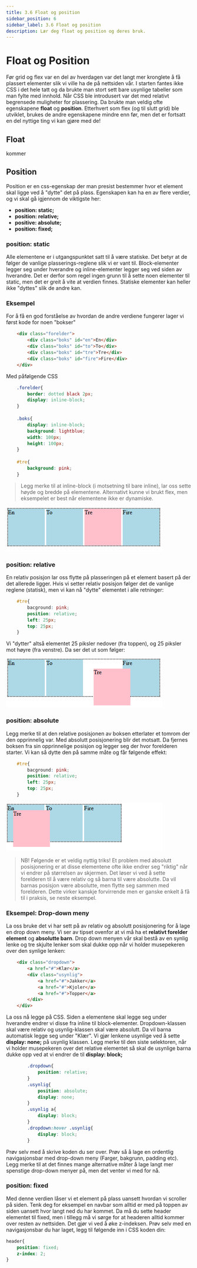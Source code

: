 ```yaml
---
title: 3.6 Float og position
sidebar_position: 6
sidebar_label: 3.6 Float og position
description: Lær deg float og position og deres bruk.
---
```


# Float og Position

Før grid og flex var en del av hverdagen var det langt mer kronglete å få plassert elementer slik vi ville ha de på nettsiden vår. I starten fantes ikke CSS i det hele tatt og da brukte man stort sett bare usynlige tabeller som man fylte med innhold. Når CSS ble introdusert var det med relativt begrensede muligheter for plassering. Da brukte man veldig ofte egenskapene **float** og **position**. Etterhvert som flex (og til slutt grid) ble utviklet, brukes de andre egenskapene mindre enn før, men det er fortsatt en del nyttige ting vi kan gjøre med de!


## Float

kommer

## Position

Position er en css-egenskap der man presist bestemmer hvor et element skal ligge ved å "dytte" det på plass. Egenskapen kan ha en av flere verdier, og vi skal gå igjennom de viktigste her:

* **position: static;**  
* **position: relative;** 
* **positive: absolute;** 
* **position: fixed;**

### position: static

Alle elementene er i utgangspunktet satt til å være statiske. Det betyr at de følger de vanlige plasserings-reglene slik vi er vant til. Block-elementer legger seg under hverandre og inline-elementer legger seg ved siden av hverandre. Det er derfor som regel ingen grunn til å sette noen elementer til static, men det er greit å vite at verdien finnes. Statiske elementer kan heller ikke "dyttes" slik de andre kan.

### Eksempel

For å få en god forståelse av hvordan de andre verdiene fungerer lager vi først kode for noen "bokser"

```html
    <div class="forelder">
        <div class="boks" id="en">En</div>
        <div class="boks" id="to">To</div>
        <div class="boks" id="tre">Tre</div>
        <div class="boks" id="fire">Fire</div>
    </div>
```

Med påfølgende CSS

```css
    .forelder{
        border: dotted black 2px;
        display: inline-block;
    }

    .boks{
        display: inline-block;
        background: lightblue;
        width: 100px;
        height: 100px;
    }

    #tre{
        background: pink;
    }
```

> Legg merke til at inline-block (i motsetning til bare inline), lar oss sette høyde og bredde på elementene. Alternativt kunne vi brukt flex, men eksempelet er best når elementene ikke er dynamiske.

![Static](./bilder/3_6%20-%20floatogposition/position1.png)

### position: relative

En relativ posisjon lar oss flytte på plasseringen på et element basert på der det allerede ligger. Hvis vi setter relativ posisjon følger det de vanlige reglene (statisk), men vi kan nå "dytte" elementet i alle retninger:

```css
    #tre{
        bacground: pink;
        position: relative;
        left: 25px;
        top: 25px;
    }
```
Vi "dytter" altså elementet 25 piksler nedover (fra toppen), og 25 piksler mot høyre (fra venstre). Da ser det ut som følger:

![Relative](./bilder/3_6%20-%20floatogposition/position2.png)

### position: absolute 

Legg merke til at den relative posisjonen av boksen etterlater et tomrom der den opprinnelig var. Med absolutt posisjonering blir det motsatt. Da fjernes boksen fra sin opprinnelige posisjon og legger seg der hvor forelderen starter. Vi kan så dytte den på samme måte og får følgende effekt:

```css
    #tre{
        bacground: pink;
        position: relative;
        left: 25px;
        top: 25px;
    }
```

![Absolutt](./bilder/3_6%20-%20floatogposition/position3.png)

> NB! Følgende er et veldig nyttig triks! Et problem med absolutt posisjonering er at disse elementene ofte ikke endrer seg "riktig" når vi endrer på størrelsen av skjermen. Det løser vi ved å sette forelderen til å være relativ og så barna til være absolutte. Da vil barnas posisjon være absolutte, men flytte seg sammen med forelderen. Dette virker kanskje forvirrende men er ganske enkelt å få til i praksis, se neste eksempel.

### Eksempel: Drop-down meny

La oss bruke det vi har sett på av relativ og absolutt posisjonering for å lage en drop down meny. Vi ser av tipset ovenfor at vi må ha et **relativt forelder element** og **absolutte barn**. Drop down menyen vår skal bestå av en synlig lenke og tre skjulte lenker som skal dukke opp når vi holder musepekeren over den synlige lenken:

```html
    <div class="dropdown">
        <a href="#">Klær</a>
        <div class="usynlig">
            <a href="#">Jakker</a>
            <a href="#">Kjoler</a>
            <a href="#">Topper</a>
        </div>
    </div>
```

La oss nå legge på CSS. Siden a elementene skal legge seg under hverandre endrer vi disse fra inline til block-elementer. Dropdown-klassen skal være relativ og usynlig-klassen skal være absolutt. Da vil barna automatisk legge seg under "Klær".  Vi gjør lenkene usynlige ved å sette **display: none;** på usynlig klassen. Legg merke til den siste selektoren, når vi holder musepekeren over det relative elementet så skal de usynlige barna dukke opp ved at vi endrer de til **display: block;**

```css
        .dropdown{
            position: relative;
        }
        .usynlig{
            position: absolute;
            display: none;
        }
        .usynlig a{
            display: block;
        }
        .dropdown:hover .usynlig{
            display: block;
        }
```

Prøv selv med å skrive koden du ser over. Prøv så å lage en ordentlig navigasjonsbar med drop-down meny (Farger, bakgrunn, padding etc). Legg merke til at det finnes mange alternative måter å lage langt mer spenstige drop-down menyer på, men det venter vi med for nå.

### position: fixed

Med denne verdien låser vi et element på plass uansett hvordan vi scroller på siden. Tenk deg for eksempel en navbar som alltid er med på toppen av siden uansett hvor langt ned du har kommet. Da må du sette header elementet til fixed, men i tillegg må vi sørge for at headeren alltid kommer over resten av nettsiden. Det gjør vi ved å øke z-indeksen. Prøv selv med en navigasjonsbar du har laget, legg til følgende inn i CSS koden din:

```css
header{
    position: fixed;
    z-index: 2;
}
```